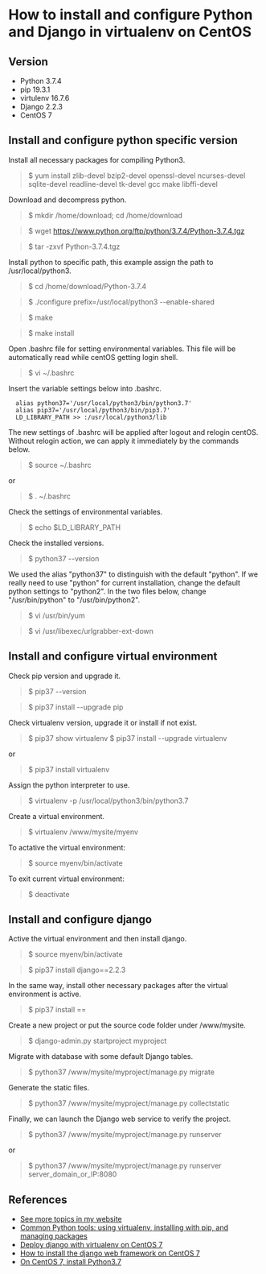 # How to install and configure Python and Django in virtualenv on CentOS
## Version
- Python 3.7.4
- pip 19.3.1
- virtulenv 16.7.6
- Django 2.2.3
- CentOS 7


## Install and configure python specific version

Install all necessary packages for compiling Python3.
> $ yum install zlib-devel bzip2-devel openssl-devel ncurses-devel sqlite-devel readline-devel tk-devel gcc make libffi-devel

Download and decompress python.
> $ mkdir /home/download; cd /home/download

> $ wget https://www.python.org/ftp/python/3.7.4/Python-3.7.4.tgz

> $ tar -zxvf Python-3.7.4.tgz

Install python to specific path, this example assign the path to /usr/local/python3.
> $ cd /home/download/Python-3.7.4

> $ ./configure prefix=/usr/local/python3 --enable-shared

> $ make

> $ make install

Open .bashrc file for setting environmental variables. This file will be automatically read while centOS getting login shell.
> $ vi ~/.bashrc

Insert the variable settings below into .bashrc.
```
  alias python37='/usr/local/python3/bin/python3.7'
  alias pip37='/usr/local/python3/bin/pip3.7'
  LD_LIBRARY_PATH >> :/usr/local/python3/lib
```

The new settings of .bashrc will be applied after logout and relogin centOS. Without relogin action, we can apply it immediately by the commands below.
> $ source ~/.bashrc

or
> $ . ~/.bashrc

Check the settings of environmental variables.
> $ echo $LD_LIBRARY_PATH

Check the installed versions.
> $ python37 --version

We used the alias "python37" to distinguish with the default "python". 
If we really need to use "python" for current installation, change the default python settings to "python2".
In the two files below, change "/usr/bin/python" to "/usr/bin/python2".
> $ vi /usr/bin/yum

> $ vi /usr/libexec/urlgrabber-ext-down


## Install and configure virtual environment
Check pip version and upgrade it.
> $ pip37 --version

> $ pip37 install --upgrade pip

Check virtualenv version, upgrade it or install if not exist.
> $ pip37 show virtualenv
> $ pip37 install --upgrade virtualenv

or
> $ pip37 install virtualenv

Assign the python interpreter to use.
> $ virtualenv -p /usr/local/python3/bin/python3.7 

Create a virtual environment.
> $ virtualenv /www/mysite/myenv

To actative the virtual environment:
> $ source myenv/bin/activate

To exit current virtual environment:
> $ deactivate


## Install and configure django
Active the virtual environment and then install django.
> $ source myenv/bin/activate

> $ pip37 install django==2.2.3

In the same way, install other necessary packages after the virtual environment is active.
> $ pip37 install <package name>==<package version>

Create a new project or put the source code folder under /www/mysite. 
> $ django-admin.py startproject myproject

Migrate with database with some default Django tables.
> $ python37 /www/mysite/myproject/manage.py migrate

Generate the static files.
> $ python37 /www/mysite/myproject/manage.py collectstatic

Finally, we can launch the Django web service to verify the project.
> $ python37 /www/mysite/myproject/manage.py runserver

or
> $ python37 /www/mysite/myproject/manage.py runserver server_domain_or_IP:8080


## References
- [See more topics in my website](http://www.tzuchikao.com/en/notes/)
- [Common Python tools: using virtualenv, installing with pip, and managing packages](https://www.digitalocean.com/community/tutorials/common-python-tools-using-virtualenv-installing-with-pip-and-managing-packages)
- [Deploy django with virtualenv on CentOS 7](https://devops.ionos.com/tutorials/deploy-django-with-virtualenv-on-centos-7/)
- [How to install the django web framework on CentOS 7](https://www.digitalocean.com/community/tutorials/how-to-install-the-django-web-framework-on-centos-7)
- [On CentOS 7, install Python3.7](https://segmentfault.com/a/1190000015628625)


